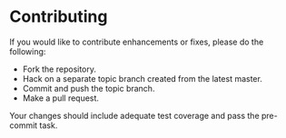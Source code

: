 # Contributing

If you would like to contribute enhancements or fixes, please do the following:

- Fork the repository.
- Hack on a separate topic branch created from the latest master.
- Commit and push the topic branch.
- Make a pull request.

Your changes should include adequate test coverage and pass the pre-commit task.
